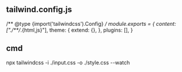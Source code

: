 ## tailwind.config.js 

/** @type {import('tailwindcss').Config} */
module.exports = {
  content: ["./**/*.{html,js}"],
  theme: {
    extend: {},
  },
  plugins: [],
}


## cmd

npx tailwindcss -i ./input.css -o ./style.css --watch
